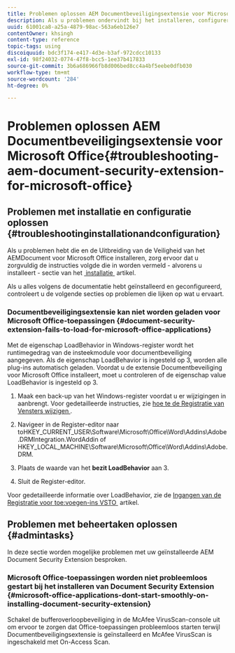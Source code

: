 ```yaml
---
title: Problemen oplossen AEM Documentbeveiligingsextensie voor Microsoft Office
description: Als u problemen ondervindt bij het installeren, configureren of gebruiken van de AEM Document Security Extension for Microsoft Office, volgt u de instructies in dit document.
uuid: 61001ca8-a25a-4879-98ac-563a6eb126e7
contentOwner: khsingh
content-type: reference
topic-tags: using
discoiquuid: bdc3f174-e417-4d3e-b3af-972cdcc10133
exl-id: 98f24032-0774-47f8-bcc5-1ee37b417833
source-git-commit: 3b6a686966fb8d006bed8cc4a4bf5eebe0dfb030
workflow-type: tm+mt
source-wordcount: '284'
ht-degree: 0%

---
```


# Problemen oplossen AEM Documentbeveiligingsextensie voor Microsoft Office{#troubleshooting-aem-document-security-extension-for-microsoft-office}

## Problemen met installatie en configuratie oplossen {#troubleshootinginstallationandconfiguration}

Als u problemen hebt die en de Uitbreiding van de Veiligheid van het AEMDocument voor Microsoft Office installeren, zorg ervoor dat u zorgvuldig de instructies volgde die in worden vermeld - alvorens u installeert - sectie van het [&#x200B; installatie &#x200B;](installing-configuring-aemdsext.md) artikel.

Als u alles volgens de documentatie hebt geïnstalleerd en geconfigureerd, controleert u de volgende secties op problemen die lijken op wat u ervaart.

### Documentbeveiligingsextensie kan niet worden geladen voor Microsoft Office-toepassingen {#document-security-extension-fails-to-load-for-microsoft-office-applications}

Met de eigenschap LoadBehavior in Windows-register wordt het runtimegedrag van de insteekmodule voor documentbeveiliging aangegeven. Als de eigenschap LoadBehavior is ingesteld op 3, worden alle plug-ins automatisch geladen. Voordat u de extensie Documentbeveiliging voor Microsoft Office installeert, moet u controleren of de eigenschap value LoadBehavior is ingesteld op 3.

1. Maak een back-up van het Windows-register voordat u er wijzigingen in aanbrengt. Voor gedetailleerde instructies, zie [&#x200B; hoe te de Registratie van Vensters wijzigen &#x200B;](https://learn.microsoft.com/en-us/troubleshoot/windows-server/performance/windows-registry-advanced-users).
1. Navigeer in de Register-editor naar toHKEY_CURRENT_USER\Software\Microsoft\Office\Word\Addins\Adobe.DRMIntegration.WordAddin of HKEY_LOCAL_MACHINE\Software\Microsoft\Office\Word\Addins\Adobe.DRM.
1. Plaats de waarde van het **bezit LoadBehavior** aan 3.

1. Sluit de Register-editor.

Voor gedetailleerde informatie over LoadBehavior, zie de [&#x200B; Ingangen van de Registratie voor toe:voegen-ins VSTO &#x200B;](https://learn.microsoft.com/en-us/visualstudio/vsto/registry-entries-for-vsto-add-ins?view=vs-2022&redirectedfrom=MSDN#LoadBehavior) artikel.

## Problemen met beheertaken oplossen {#admintasks}

In deze sectie worden mogelijke problemen met uw geïnstalleerde AEM Document Security Extension besproken.

### Microsoft Office-toepassingen worden niet probleemloos gestart bij het installeren van Document Security Extension {#microsoft-office-applications-dont-start-smoothly-on-installing-document-security-extension}

Schakel de bufferoverloopbeveiliging in de McAfee VirusScan-console uit om ervoor te zorgen dat Office-toepassingen probleemloos starten terwijl Documentbeveiligingsextensie is geïnstalleerd en McAfee VirusScan is ingeschakeld met On-Access Scan.
